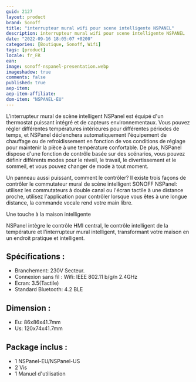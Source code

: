 ```yaml
---
guid: 2127
layout: product
brand: Sonoff
title: "interrupteur mural wifi pour scene intelligente NSPANEL"
description: interrupteur mural wifi pour scene intelligente NSPANEL
date: "2022-09-16 18:05:07 +0200"
categories: [Boutique, Sonoff, Wifi]
tags: [product]
locale: fr_FR
ean:
image: sonoff-nspanel-presentation.webp
imageshadow: true
comments: false
published: true
aep-item: 
aep-item-affiliate:
dom-item: "NSPANEL-EU"
---
```


L'interrupteur mural de scène intelligent NSPanel est équipé d'un thermostat puissant intégré et de capteurs environnementaux. Vous pouvez régler différentes températures intérieures pour différentes périodes de temps, et NSPanel déclenchera automatiquement l'équipement de chauffage ou de refroidissement en fonction de vos conditions de réglage pour maintenir la pièce à une température confortable. De plus, NSPanel dispose d'une fonction de contrôle basée sur des scénarios, vous pouvez définir différents modes pour le réveil, le travail, le divertissement et le sommeil, et vous pouvez changer de mode à tout moment.

Un panneau aussi puissant, comment le contrôler? Il existe trois façons de contrôler le commutateur mural de scène intelligent SONOFF NSPanel: utilisez les commutateurs à double canal ou l'écran tactile à une distance proche, utilisez l'application pour contrôler lorsque vous êtes à une longue distance, la commande vocale rend votre main libre.

Une touche à la maison intelligente

NSPanel intègre le contrôle HMI central, le contrôle intelligent de la température et l'interrupteur mural intelligent, transformant votre maison en un endroit pratique et intelligent.

## Spécifications :
- Branchement: 230V Secteur.
- Connexion sans fil : Wifi: IEEE 802.11 b/g/n 2.4GHz
- Ecran: 3.5(Tactile)
- Standard Bluetooth: 4.2 BLE

## Dimension :
- Eu: 86x86x41.7mm
- Us: 120x74x41.7mm

## Package inclus :
- 1 NSPanel-EU/NSPanel-US
- 2 Vis
- 1 Manuel d'utilisation
